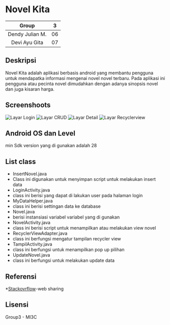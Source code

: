 # Novel Kita
| Group | 3 |
| :---------------: | :---------------: |
| Dendy Julian M. | 06 |
| Devi Ayu Gita | 07 |


## Deskripsi
Novel Kita adalah aplikasi berbasis android yang membantu pengguna untuk 
mendapatka informasi mengenai novel novel terbaru. Pada aplikasi ini 
pengguna atau pecinta novel dimudahkan dengan adanya sinopsis novel dan
 juga kisaran harga.


## Screenshoots
![Layar Login](https://github.com/dendyjulian/Kelompok-3-/blob/master/image/Login.jpeg)
![Layar CRUD](https://github.com/dendyjulian/Kelompok-3-/blob/master/image/CRUD.jpeg)
![Layar Detail](https://github.com/dendyjulian/Kelompok-3-/blob/master/image/Detail.jpeg)
![Layar Recyclerview](https://github.com/dendyjulian/Kelompok-3-/blob/master/image/RecyclerView.jpeg)


## Android OS dan Level
min Sdk version yang di gunakan adalah 28


## List class
+ InsertNovel.java
+ Class ini digunakan untuk menyimpan script untuk melakukan insert data
+ LoginActivity.java
+ class ini berisi yang dapat di lakukan user pada halaman login
+ MyDataHelper.java
+ class ini berisi settingan data ke database
+ Novel.java
+ berisi instansiasi variabel variabel yang di gunakan
+ NovelActivity.java
+ class ini berisi script untuk menampilkan atau melakukan view novel
+ RecyclerViewAdapter.java
+ class ini berfungsi mengatur tampilan recycler view
+ TampilActivity.java
+ class ini berfungsi untuk menampilkan pop up pilihan
+ UpdateNovel.java
+ class ini berfungsi untuk melakukan update data


## Referensi
*[Stackovrflow](https://stackoverflow.com/)-web sharing


## Lisensi
Group3 - MI3C
